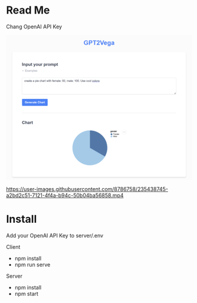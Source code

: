 # Read Me

Chang OpenAI API Key


![](docs/demo2.png)




https://user-images.githubusercontent.com/8786758/235438745-a2bd2c51-7121-4f4a-b94c-50b04ba56858.mp4



# Install
Add your OpenAI API Key to server/.env

Client
- npm install
- npm run serve

Server
- npm install
- npm start
